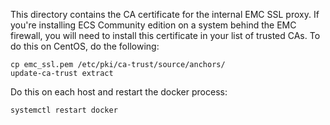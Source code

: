 This directory contains the CA certificate for the internal EMC SSL proxy.  If you're installing ECS Community edition on a system behind the EMC firewall, you will need to install this certificate in your list of trusted CAs.  To do this on CentOS, do the following:

```
cp emc_ssl.pem /etc/pki/ca-trust/source/anchors/
update-ca-trust extract
```

Do this on each host and restart the docker process:

```
systemctl restart docker
```

